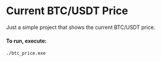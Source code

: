 # Current BTC/USDT Price 

Just a simple project that shows the current BTC/USDT price. 

#### To run, execute:
`./btc_price.exe`

